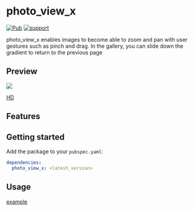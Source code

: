 # photo_view_x
[![Pub](https://img.shields.io/pub/v/photo_view_x.svg?style=flat-square)](https://pub.dev/packages/photo_view_x)
[![support](https://img.shields.io/badge/platform-android%20|%20ios%20|%20web%20|%20macos%20|%20windows%20|%20linux%20-blue.svg)](https://pub.dev/packages/photo_view_x)

photo_view_x enables images to become able to zoom and pan with user gestures such as pinch and drag.
In the gallery, you can slide down the gradient to return to the previous page

## Preview

![](https://github.com/meetleev/static_resources/blob/main/photo_view_x/tited-fjhsw.gif)

[HD](https://github.com/meetleev/static_resources/blob/main/photo_view_x/73sji-xtzg8.gif)

## Features

## Getting started

Add the package to your `pubspec.yaml`:

```yaml
dependencies:
  photo_view_x: <latest_version>
```

## Usage

[example](./example/lib/page/photo_view_page.dart)
